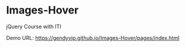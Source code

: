 # Images-Hover
jQuery Course with ITI

Demo URL: https://gendyvip.github.io/Images-Hover/pages/index.html
